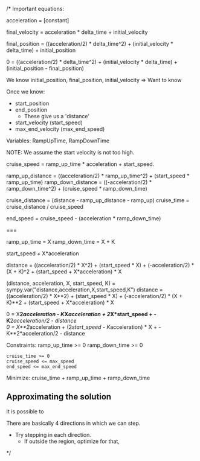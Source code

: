 

/*
Important equations:

acceleration = [constant]

final_velocity = acceleration * delta_time + initial_velocity

final_position = ((acceleration/2) * delta_time^2) + (initial_velocity * delta_time) + initial_position

0 = ((acceleration/2) * delta_time^2) + (initial_velocity * delta_time) + (initial_position - final_position)


We know initial_position, final_position, initial_velocity
=> Want to know


Once we know:
- start_position
- end_position
    - These give us a 'distance'
- start_velocity (start_speed)
- max_end_velocity (max_end_speed)

Variables: RampUpTime, RampDownTime

NOTE: We assume the start velocity is not too high.

cruise_speed = ramp_up_time * acceleration + start_speed.

ramp_up_distance = ((acceleration/2) * ramp_up_time^2) + (start_speed * ramp_up_time)
ramp_down_distance = ((-acceleration/2) * ramp_down_time^2) + (cruise_speed * ramp_down_time)

cruise_distance = (distance - ramp_up_distance - ramp_up)
cruise_time = cruise_distance / cruise_speed

end_speed = cruise_speed - (acceleration * ramp_down_time)



===

ramp_up_time = X
ramp_down_time = X + K

start_speed + X*acceleration

distance = ((acceleration/2) * X^2) + (start_speed * X) + (-acceleration/2) * (X + K)^2 + (start_speed + X*acceleration) * X



(distance, acceleration, X, start_speed, K) = sympy.var("distance,acceleration,X,start_speed,K")
distance = ((acceleration/2) * X**2) + (start_speed * X) + (-acceleration/2) * (X + K)**2 + (start_speed + X*acceleration) * X

0 = X**2*acceleration - K*X*acceleration + 2*X*start_speed + -K**2*acceleration/2 - distance\
0 = X**2*acceleration + (2*start_speed - K*acceleration) * X + -K**2*acceleration/2 - distance


Constraints:
    ramp_up_time >= 0
    ramp_down_time >= 0

    cruise_time >= 0
    cruise_speed <= max_speed
    end_speed <= max_end_speed

Minimize:
    cruise_time + ramp_up_time + ramp_down_time




Approximating the solution
-

It is possible to


There are basically 4 directions in which we can step.
- Try stepping in each direction.
    - If outside the region, optimize for that,

*/
